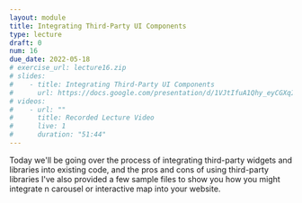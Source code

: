 ```yaml
---
layout: module
title: Integrating Third-Party UI Components
type: lecture
draft: 0
num: 16
due_date: 2022-05-18
# exercise_url: lecture16.zip
# slides:
#    - title: Integrating Third-Party UI Components
#      url: https://docs.google.com/presentation/d/1VJtIfuA1Qhy_eyCGXqI3lKxP85DbGB_KSV2n6M6enYA/edit?usp=sharing
# videos:
#    - url: ""
#      title: Recorded Lecture Video
#      live: 1
#      duration: "51:44"
---
```


Today we'll be going over the process of integrating third-party widgets and libraries into existing code, and the pros and cons of using third-party libraries I've also provided a few sample files to show you how you might integrate n carousel or interactive map into your website.